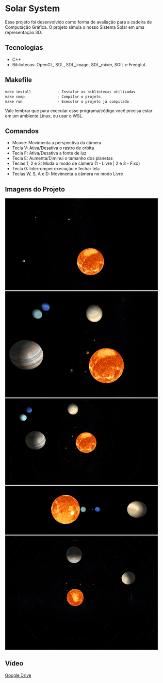 # Solar System

Esse projeto foi desenvolvido como forma de avaliação para a cadeira de Computação Gráfica. O projeto simula o nosso Sistema Solar em uma representação 3D.

## Tecnologias

- C++
- Bibliotecas: OpenGL, SDL, SDL_image, SDL_mixer, SOIL e Freeglut.

## Makefile

```
make install			- Instalar as bibliotecas utilizadas
make comp				- Compilar o projeto
make run				- Executar o projeto já compilado
```
Vale lembrar que para executar esse programa/código você precisa estar em um ambiente Linux, ou usar o WSL.

## Comandos

- Mouse: Movimenta a perspectiva da câmera
- Tecla V: Ativa/Desativa o rastro de orbita
- Tecla F: Ativa/Desativa a fonte de luz
- Tecla E: Aumenta/Diminui o tamanho dos planetas
- Teclas 1, 2 e 3: Muda o modo de câmera (1 - Livre | 2 e 3 - Fixo)
- Tecla 0: Interromper execução e fechar tela
- Teclas W, S, A e D: Movimenta a câmera no modo Livre

## Imagens do Projeto

![](/imgs/1.png)
![](/imgs/2.png)
![](/imgs/3.png)
![](/imgs/4.png)
![](/imgs/5.png)

## Vídeo
[Google Drive](https://drive.google.com/file/d/1-fIChJEokg2e0zb7JimJHDEFVCXVBdhl/view?usp=sharing)